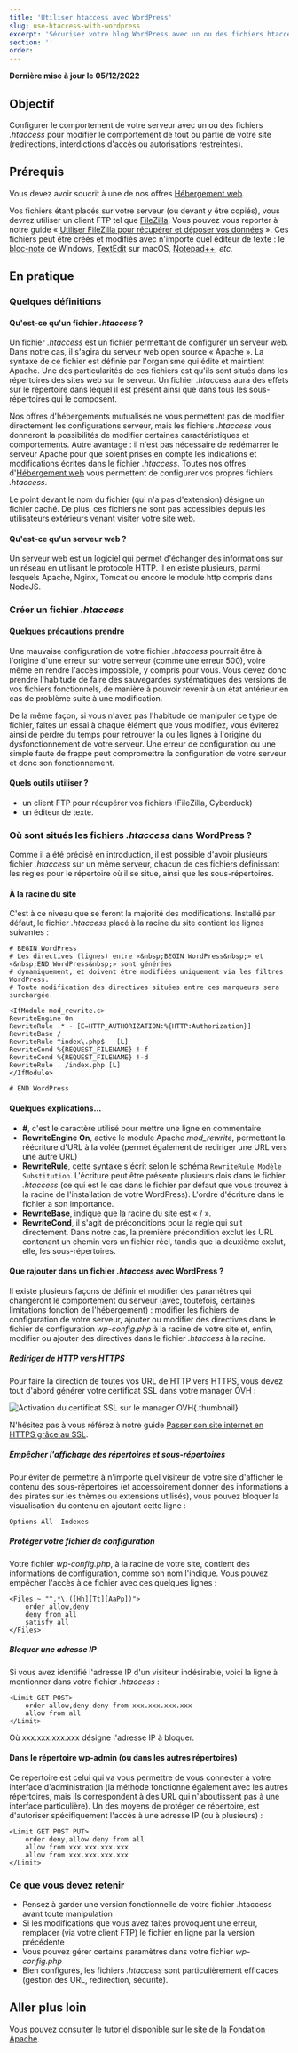 ```yaml
---
title: 'Utiliser htaccess avec WordPress'
slug: use-htaccess-with-wordpress
excerpt: 'Sécurisez votre blog WordPress avec un ou des fichiers htaccess'
section: ''
order: 
---
```


**Dernière mise à jour le 05/12/2022**

## Objectif

Configurer le comportement de votre serveur avec un ou des fichiers _.htaccess_ pour modifier le comportement de tout ou partie de votre site (redirections, interdictions d'accès ou autorisations restreintes).

## Prérequis

Vous devez avoir soucrit à une de nos offres [Hébergement web](https://www.ovhcloud.com/fr/web-hosting/).

Vos fichiers étant placés sur votre serveur (ou devant y être copiés), vous devrez utiliser un client FTP tel que [FileZilla](https://filezilla-project.org/). Vous pouvez vous reporter à notre guide «&nbsp;[Utiliser FileZilla pour récupérer et déposer vos données](https://docs.ovh.com/fr/dedicated/deposer-et-recuperer-donnees-via-sftp/#utiliser-filezilla-pour-recuperer-et-deposer-vos-donnees)&nbsp;». Ces fichiers peut être créés et modifiés avec n'importe quel éditeur de texte&nbsp;: le [bloc-note](https://support.microsoft.com/fr-fr/windows/aide-de-bloc-notes-windows-4d68c388-2ff2-0e7f-b706-35fb2ab88a8c) de Windows, [TextEdit](https://support.apple.com/fr-fr/guide/textedit/welcome/mac) sur macOS, [Notepad++](https://notepad-plus-plus.org/), _etc._
## En pratique

### Quelques définitions

#### Qu'est-ce qu'un fichier _.htaccess_ ?

Un fichier _.htaccess_ est un fichier permettant de configurer un serveur web. Dans notre cas, il s'agira du serveur web open source «&nbsp;Apache&nbsp;». La syntaxe de ce fichier est définie par l'organisme qui édite et maintient Apache. Une des particularités de ces fichiers est qu'ils sont situés dans les répertoires des sites web sur le serveur. Un fichier _.htaccess_ aura des effets sur le répertoire dans lequel il est présent ainsi que dans tous les sous-répertoires qui le composent.

Nos offres d'hébergements mutualisés ne vous permettent pas de modifier directement les configurations serveur, mais les fichiers _.htaccess_ vous donneront la possibilités de modifier certaines caractéristiques et comportements. Autre avantage&nbsp;: il n'est pas nécessaire de redémarrer le serveur Apache pour que soient prises en compte les indications et modifications écrites dans le fichier _.htaccess_. Toutes nos offres d'[Hébergement web](https://www.ovhcloud.com/fr/web-hosting/) vous permettent de configurer vos propres fichiers _.htaccess_.

Le point devant le nom du fichier (qui n'a pas d'extension) désigne un fichier caché. De plus, ces fichiers ne sont pas accessibles depuis les utilisateurs extérieurs venant visiter votre site web.

#### Qu'est-ce qu'un serveur web ?

Un serveur web est un logiciel qui permet d'échanger des informations sur un réseau en utilisant le protocole HTTP.
Il en existe plusieurs, parmi lesquels Apache, Nginx, Tomcat ou encore le module http compris dans NodeJS.

### Créer un fichier _.htaccess_

#### Quelques précautions prendre

Une mauvaise configuration de votre fichier _.htaccess_ pourrait être à l'origine d'une erreur sur votre serveur (comme une erreur 500), voire même en rendre l'accès impossible, y compris pour vous. Vous devez donc prendre l'habitude de faire des sauvegardes systématiques des versions de vos fichiers fonctionnels, de manière à pouvoir revenir à un état antérieur en cas de problème suite à une modification.

De la même façon, si vous n'avez pas l'habitude de manipuler ce type de fichier, faites un essai à chaque élément que vous modifiez, vous éviterez ainsi de perdre du temps pour retrouver la ou les lignes à l'origine du dysfonctionnement de votre serveur. Une erreur de configuration ou une simple faute de frappe peut compromettre la configuration de votre serveur et donc son fonctionnement.

#### Quels outils utiliser ?

- un client FTP pour récupérer vos fichiers (FileZilla, Cyberduck)
- un éditeur de texte.

### Où sont situés les fichiers _.htaccess_ dans WordPress ?

Comme il a été précisé en introduction, il est possible d'avoir plusieurs fichier _.htaccess_ sur un même serveur, chacun de ces fichiers définissant les règles pour le répertoire où il se situe, ainsi que les sous-répertoires.

#### À la racine du site

C'est à ce niveau que se feront la majorité des modifications. Installé par défaut, le fichier _.htaccess_ placé à la racine du site contient les lignes suivantes&nbsp;:

```
# BEGIN WordPress
# Les directives (lignes) entre «&nbsp;BEGIN WordPress&nbsp;» et «&nbsp;END WordPress&nbsp;» sont générées
# dynamiquement, et doivent être modifiées uniquement via les filtres WordPress.
# Toute modification des directives situées entre ces marqueurs sera surchargée.

<IfModule mod_rewrite.c>
RewriteEngine On
RewriteRule .* - [E=HTTP_AUTHORIZATION:%{HTTP:Authorization}]
RewriteBase /
RewriteRule ^index\.php$ - [L]
RewriteCond %{REQUEST_FILENAME} !-f
RewriteCond %{REQUEST_FILENAME} !-d
RewriteRule . /index.php [L]
</IfModule>

# END WordPress
```

#### **Quelques explications&hellip;**

- **\#**, c'est le caractère utilisé pour mettre une ligne en commentaire
- **RewriteEngine On**, active le module Apache _mod_rewrite_, permettant la réécriture d'URL à la volée (permet également de rediriger une URL vers une autre URL)
- **RewriteRule**, cette syntaxe s'écrit selon le schéma `RewriteRule Modèle Substitution`. L'écriture peut être présente plusieurs dois dans le fichier _.htaccess_ (ce qui est le cas dans le fichier par défaut que vous trouvez à la racine de l'installation de votre WordPress). L'ordre d'écriture dans le fichier a son importance.
- **RewriteBase**, indique que la racine du site est «&nbsp;/&nbsp;».
- **RewriteCond**, il s'agit de préconditions pour la règle qui suit directement. Dans notre cas, la première précondition exclut les URL contenant un chemin vers un fichier réel, tandis que la deuxième exclut, elle, les sous-répertoires.

#### **Que rajouter dans un fichier _.htaccess_ avec WordPress ?**

Il existe plusieurs façons de définir et modifier des paramètres qui changeront le comportement du serveur (avec, toutefois, certaines limitations fonction de l'hébergement)&nbsp;: modifier les fichiers de configuration de votre serveur, ajouter ou modifier des directives dans le fichier de configuration _wp-config.php_ à la racine de votre site et, enfin, modifier ou ajouter des directives dans le fichier _.htaccess_ à la racine.

##### **Rediriger de HTTP vers HTTPS**

Pour faire la direction de toutes vos URL de HTTP vers HTTPS, vous devez tout d'abord générer votre certificat SSL dans votre manager OVH&nbsp;:

![Activation du certificat SSL sur le manager OVH](images/htaccess_how_to_protect_wordpress%5B1%5D.png){.thumbnail}

N'hésitez pas à vous référez à notre guide [Passer son site internet en HTTPS grâce au SSL](https://docs.ovh.com/fr/hosting/passer-site-internet-https-ssl/#etape-1-activer-le-certificat-ssl-sur-lhebergement).

##### **Empêcher l'affichage des répertoires et sous-répertoires**

Pour éviter de permettre à n'importe quel visiteur de votre site d'afficher le contenu des sous-répertoires (et accessoirement donner des informations à des pirates sur les thèmes ou extensions utilisés), vous pouvez bloquer la visualisation du contenu en ajoutant cette ligne&nbsp;:

```Options All -Indexes```

##### **Protéger votre fichier de configuration**

Votre fichier _wp-config.php_, à la racine de votre site, contient des informations de configuration, comme son nom l'indique. Vous pouvez empêcher l'accès à ce fichier avec ces quelques lignes&nbsp;:

```
<Files ~ "^.*\.([Hh][Tt][AaPp])">
    order allow,deny
    deny from all
    satisfy all
</Files>
```

##### **Bloquer une adresse IP**

Si vous avez identifié l'adresse IP d'un visiteur indésirable, voici la ligne à mentionner dans votre fichier _.htaccess_&nbsp;:

```
<Limit GET POST>
    order allow,deny deny from xxx.xxx.xxx.xxx
    allow from all
</Limit>
```

Où xxx.xxx.xxx.xxx désigne l'adresse IP à bloquer.

#### Dans le répertoire wp-admin (ou dans les autres répertoires)

Ce répertoire est celui qui va vous permettre de vous connecter à votre interface d'administration (la méthode fonctionne également avec les autres répertoires, mais ils correspondent à des URL qui n'aboutissent pas à une interface particulière). Un des moyens de protéger ce répertoire, est d'autoriser spécifiquement l'accès à une adresse IP (ou à plusieurs)&nbsp;:

```
<Limit GET POST PUT>
    order deny,allow deny from all
    allow from xxx.xxx.xxx.xxx
    allow from xxx.xxx.xxx.xxx
</Limit>
```

### Ce que vous devez retenir

- Pensez à garder une version fonctionnelle de votre fichier .htaccess avant toute manipulation
- Si les modifications que vous avez faites provoquent une erreur, remplacer (via votre client FTP) le fichier en ligne par la version précédente
- Vous pouvez gérer certains paramètres dans votre fichier _wp-config.php_
- Bien configurés, les fichiers _.htaccess_ sont particulièrement efficaces (gestion des URL, redirection, sécurité).

## Aller plus loin

Vous pouvez consulter le [tutoriel disponible sur le site de la Fondation Apache](https://httpd.apache.org/docs/2.4/fr/howto/htaccess.html).